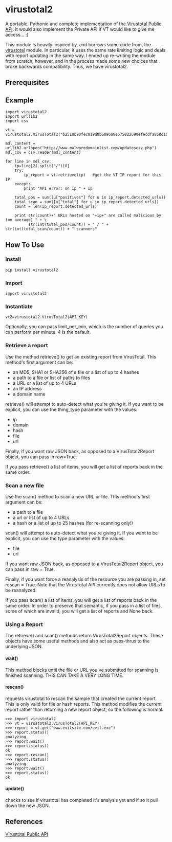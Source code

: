 # virustotal2

A portable, Pythonic and complete implementation of the [Virustotal](https://www.virustotal.com/) [Public API](https://www.virustotal.com/en/documentation/public-api/).  It would also implement the Private API if VT would like to give me access... :)

This module is heavily inspired by, and borrows some code from, the [virustotal](https://github.com/Gawen/virustotal) module.  In particular, it uses the same rate limiting logic and deals with report updating in the same way.  I ended up re-writing the module from scratch, however, and in the process made some new choices that broke backwards compatibility.  Thus, we have virustotal2.

## Prerequisites

## Example

    import virustotal2
    import urllib2
    import csv

    vt = virustotal2.VirusTotal2("b2510b80fec019d8b6896a8e575022690efecdfa858d1077c75b37dae5f4621e")

    mdl_content = urllib2.urlopen("http://www.malwaredomainlist.com/updatescsv.php")
    mdl_csv = csv.reader(mdl_content)

    for line in mdl_csv:
        ip=line[2].split("/")[0]
        try:
            ip_report = vt.retrieve(ip)   #get the VT IP report for this IP
        except:
            print "API error: on ip " + ip

        total_pos = sum([u["positives"] for u in ip_report.detected_urls])
        total_scan = sum([u["total"] for u in ip_report.detected_urls])
        count = len(ip_report.detected_urls)

        print str(count)+" URLs hosted on "+ip+" are called malicious by (on average) " + \
              str(int(total_pos/count)) + " / " + str(int(total_scan/count)) + " scanners"




## How To Use
### Install
    pip install virustotal2

### Import
    import virustotal2

### Instantiate
    vt2=virustotal2.VirusTotal2(API_KEY)

Optionally, you can pass limit_per_min, which is the number of queries you can perform per minute.  4 is the default.

### Retrieve a report
Use the method retrieve() to get an existing report from VirusTotal.  This method's first argument can be:

- an MD5, SHA1 or SHA256 of a file or a list of up to 4 hashes
- a path to a file or list of paths to files
- a URL or a list of up to 4 URLs
- an IP address
- a domain name

retrieve() will attempt to auto-detect what you're giving it.  If you want to be explicit, you can use the thing_type parameter with the values:

- ip
- domain
- hash
- file
- url

Finally, if you want raw JSON back, as opposed to a VirusTotal2Report object, you can pass in raw=True.

If you pass retrieve() a list of items, you will get a list of reports back in the same order.


### Scan a new file
Use the scan() method to scan a new URL or file.  This method's first argument can be:

- a path to a file
- a url or list of up to 4 URLs
- a hash or a list of up to 25 hashes (for re-scanning only!)

scan() will attempt to auto-detect what you're giving it.  If you want to be explicit, you can use the type parameter with the values:

- file
- url

If you want raw JSON back, as opposed to a VirusTotal2Report object, you can pass in raw = True.

Finally, if you want force a reanalysis of the resource you are passing in, set rescan = True.  Note that the VirusTotal API currently does not allow URLs to be reanalyzed.

If you pass scan() a list of items, you will get a list of reports back in the same order.  In order to preserve that semantic, if you pass in a list of files, some of which are invalid, you will get a list of reports and None back.

### Using a Report
The retrieve() and scan() methods return VirusTotal2Report objects.  These objects have some useful methods and also act as pass-thrus to the underlying JSON.

#### wait()
This method blocks until the file or URL you've submitted for scanning is finished scanning.  THIS CAN TAKE A VERY LONG TIME.

#### rescan()
requests virustotal to rescan the sample that created the current report.  This is only valid for file or hash reports.  This method modifies the current report rather than returning a new report object, so the following is normal:

    >>> import virustotal2
    >>> vt = virustotal2.VirusTotal2(API_KEY)
    >>> report = vt.get("www.evilsite.com/evil.exe")
    >>> report.status()
    analyzing
    >>> report.wait()
    >>> report.status()
    ok
    >>> report.rescan()
    >>> report.status()
    analyzing
    >>> report.wait()
    >>> report.status()
    ok

#### update()
checks to see if virustotal has completed it's analysis yet and if so it pull down the new JSON.

## References
[Virustotal Public API](https://www.virustotal.com/en/documentation/public-api/)

